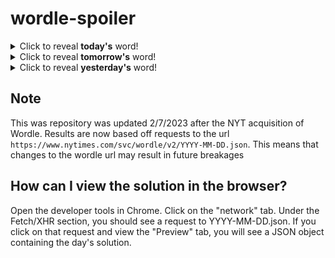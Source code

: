 # wordle-spoiler

<details>
  <summary>Click to reveal <b>today's</b> word!</summary>
  <br>
  <b> small </b>
</details>

<details>
  <summary>Click to reveal <b>tomorrow's</b> word!</summary>
  <br>
  <b> built </b>
</details>

<details>
  <summary>Click to reveal <b>yesterday's</b> word!</summary>
  <br>
  <b> table </b>
</details>

## Note
This was repository was updated 2/7/2023 after the NYT acquisition of Wordle. Results are now based off requests to the url `https://www.nytimes.com/svc/wordle/v2/YYYY-MM-DD.json`. This means that changes to the wordle url may result in future breakages

## How can I view the solution in the browser?
Open the developer tools in Chrome. Click on the "network" tab. Under the Fetch/XHR section, you should see a request to YYYY-MM-DD.json. If you click on that request and view the "Preview" tab, you will see a JSON object containing the day's solution.